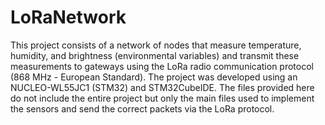 # LoRaNetwork
This project consists of a network of nodes that measure temperature, humidity, and brightness (environmental variables) and transmit these measurements to gateways using the LoRa radio communication protocol (868 MHz - European Standard).
The project was developed using an NUCLEO-WL55JC1 (STM32) and STM32CubeIDE. The files provided here do not include the entire project but only the main files used to implement the sensors and send the correct packets via the LoRa protocol.
